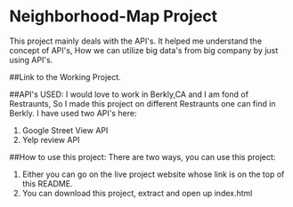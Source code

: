 # Neighborhood-Map Project
This project mainly deals with the API's. It helped me understand the concept of API's, How we can utilize big data's from big company by just using API's.

##Link to the Working Project.


##API's USED:
I would love to work in Berkly,CA and I am fond of Restraunts, So I made this project on different Restraunts one can find in Berkly. I have used two API's here:
1. Google Street View API
2. Yelp review API

##How to use this project:
There are two ways, you can use this project:
1. Either you can go on the live project website whose link is on the top of this README.
2. You can download this project, extract and open up index.html
